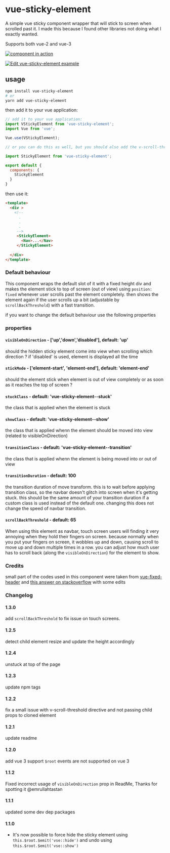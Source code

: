 # vue-sticky-element

A simple vue sticky component wrapper that will stick to screen when scrolled past it. I made this because I found other libraries not doing what I exactly wanted.

Supports both vue-2 and vue-3

[![component in action](https://thumbs.gfycat.com/SerpentinePortlyCow-size_restricted.gif)](https://gfycat.com/serpentineportlycow)

[![Edit vue-sticky-element example](https://codesandbox.io/static/img/play-codesandbox.svg)](https://codesandbox.io/s/vue-sticky-element-vue3-dzpd13?fontsize=14&hidenavigation=1&theme=dark)

## usage

```bash
npm install vue-sticky-element
# or 
yarn add vue-sticky-element
```

then add it to your vue application:

```js
// add it to your vue application:
import VStickyElement from 'vue-sticky-element';
import Vue from 'vue';

Vue.use(VStickyElement);

// or you can do this as well, but you should also add the v-scroll-threshold directive to your app, because its a dependency for this component:

import StickyElement from 'vue-sticky-element';

export default {
  components: {
    StickyElement
  }
}
```

then use it:

```html
<template>
  <div > 
    <!-- 
      .
      .
      .
     -->
     <StickyElement> 
       <Nav>...</Nav>
     </StickyElement>
    
  </div>
</template>
```

### Default behaviour

This component wraps the default slot of it with a fixed height div and makes the element stick to top of screen (out of view) using `position: fixed` whenever user scrolls past the element completely. then shows the element again if the user scrolls up a bit (adjustable by `scrollBackThreshold`) with a fast transition.

if you want to change the default behaviour use the following properties

### properties

#### `visibleOnDirection` - ['up','down','disabled'], default: 'up'

should the hidden sticky element come into view when scrolling which direction ? if 'disabled' is used, element is displayed all the time

#### `stickMode` - ['element-start', 'element-end'], default: 'element-end'

should the element stick when element is out of view completely or as soon as it reaches the top of screen ?

#### `stuckClass` - default: 'vue-sticky-element--stuck'

the class that is applied when the element is stuck

#### `showClass` - default: 'vue-sticky-element--show'

the class that is applied whenn the element should be moved into view (related to visibleOnDirection)

#### `transitionClass` - default: 'vue-sticky-element--transition'

the class that is applied whenn the element is being moved into or out of view

#### `transitionDuration` - default: 100

the transition duration of move transform. this is to wait before applying transition class, so the navbar doesn't glitch into screen when it's getting stuck.
this should be the same amount of your transition duration if a custom class is used instead of the default one. changing this does not change the speed of navbar transition.

#### `scrollBackThreshold` - default: 65

When using this element as navbar, touch screen users will finding it very annoying when they hold their fingers on screen.
because normally when you put your fingers on screen, it wobbles up and down, causing scroll to move up and down multiple times in a row.
you can adjust how much user has to scroll back (along the `visibleOnDirection`) for the element to show.

### Credits

small part of the codes used in this component were taken from [vue-fixed-header](https://www.npmjs.com/package/vue-fixed-header) and [this answer on stackoverflow](https://stackoverflow.com/questions/51065172/how-can-i-duplicate-slots-within-a-vuejs-render-function) with some edits

### Changelog

#### 1.3.0

add `scrollBackThreshold` to fix issue on touch screens.

#### 1.2.5

detect child element resize and update the height accordingly

#### 1.2.4

unstuck at top of the page

#### 1.2.3

update npm tags

#### 1.2.2

fix a small issue with v-scroll-threshold directive and not passing child props to cloned element

#### 1.2.1

update readme

#### 1.2.0

add vue 3 support
`$root` events are not supported on vue 3

#### 1.1.2

Fixed incorrect usage of `visibleOnDirection` prop in ReadMe, Thanks for spotting it @emrullahtastan

#### 1.1.1

updated some dev dep packages

#### 1.1.0

- It's now possible to force hide the sticky element using `this.$root.$emit('vse::hide')` and undo using `this.$root.$emit('vse::show')`

